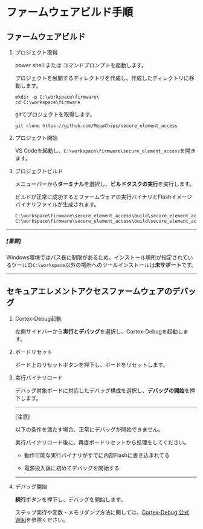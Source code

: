 # ファームウェアビルド手順

## ファームウェアビルド

1. プロジェクト取得

   power shell または コマンドプロンプトを起動します。

   プロジェクトを展開するディレクトリを作成し、作成したディレクトリに移動します。

   ```
   mkdir -p C:\workspace\firmware\
   cd C:\workspace\firmware
   ```

   gitでプロジェクトを取得します。

   ```
   git clone https://github.com/MegaChips/secure_element_access
   ```

2. プロジェクト開始

   VS Codeを起動し、`C:\workspace\firmware\secure_element_access`を開きます。

3. プロジェクトビルド

   メニューバーから**ターミナル**を選択し、**ビルドタスクの実行**を実行します。

   ビルドが正常に成功するとファームウェアの実行バイナリとFlashイメージバイナリファイルが生成されます。

   ```
   C:\workspace\firmware\secure_element_access\build\secure_element_access.elf
   C:\workspace\firmware\secure_element_access\build\secure_element_access.bin
   ```
------

##### [重要]

Windows環境ではパス長に制限があるため、インストール場所が指定されているツールの`C:\workspace`以外の場所へのツールインストールは**未サポート**です。

-----



## セキュアエレメントアクセスファームウェアのデバッグ

1. Cortex-Debug起動

   左側サイドバーから**実行とデバッグ**を選択し、Cortex-Debugを起動します。

2. ボードリセット

   ボード上のリセットボタンを押下し、ボードをリセットします。

3. 実行バイナリロード

   デバッグ対象ボードに対応したデバッグ構成を選択し、**デバッグの開始**を押下します。

   -----

   [注意]

   以下の条件を満たす場合、正常にデバッグが開始できません。

   実行バイナリロード後に、再度ボードリセットから処理をしてください。

   - 動作可能な実行バイナリがすでに内部Flashに書き込まれてる

   - 電源投入後に初めてデバッグを開始する

   -----

4. デバッグ開始

   **続行**ボタンを押下し、デバッグを開始します。
   
   ステップ実行や変数・メモリダンプ方法に関しては、[Cortex-Debug 公式Wiki](https://github.com/Marus/cortex-debug/wiki)を参照ください。

